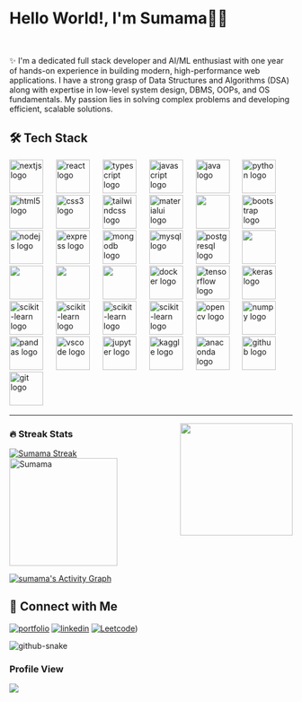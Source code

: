 
# Hello World!, I'm Sumama👋🏼

<br/>

<p>
✨  I'm a dedicated full stack developer and AI/ML enthusiast with one year of hands-on experience in building modern, high-performance web applications. I have a strong grasp of Data Structures and Algorithms (DSA) along with expertise in low-level system design, DBMS, OOPs, and OS fundamentals. My passion lies in solving complex problems and developing efficient, scalable solutions.
</p>


## 🛠️ Tech Stack 

<div align="left">
  <img src="https://cdn.jsdelivr.net/gh/devicons/devicon/icons/nextjs/nextjs-original.svg" height="60" alt="nextjs logo"  />
  <img width="15"  />
  <img src="https://cdn.jsdelivr.net/gh/devicons/devicon/icons/react/react-original.svg" height="60" alt="react logo"  />
  <img width="15"  />
  <img src="https://cdn.jsdelivr.net/gh/devicons/devicon/icons/typescript/typescript-original.svg" height="60" alt="typescript logo"  />
  <img width="15"  />
  <img src="https://cdn.jsdelivr.net/gh/devicons/devicon/icons/javascript/javascript-original.svg" height="60" alt="javascript logo"  />
  <img width="15"  />
  <img src="https://cdn.jsdelivr.net/gh/devicons/devicon/icons/java/java-original.svg" height="60" alt="java logo"  />
  <img width="15"  />
  <img src="https://cdn.jsdelivr.net/gh/devicons/devicon/icons/python/python-original.svg" height="60" alt="python logo"  />
  <img width="15"  />
  <img src="https://cdn.jsdelivr.net/gh/devicons/devicon/icons/html5/html5-original.svg" height="60" alt="html5 logo"  />
  <img width="15"  />
  <img src="https://cdn.jsdelivr.net/gh/devicons/devicon/icons/css3/css3-original.svg" height="60" alt="css3 logo"  />
  <img width="15"  />
  <img src="https://cdn.simpleicons.org/tailwindcss/06B6D4" height="60" alt="tailwindcss logo"  />
  <img width="15"  />
  <img src="https://cdn.jsdelivr.net/gh/devicons/devicon/icons/materialui/materialui-original.svg" height="60" alt="materialui logo"  />
  <img width="15"  />
  <img src="https://cdn.worldvectorlogo.com/logos/framer-motion.svg" height="60"> 
  <img width="15"  />
  <img src="https://cdn.jsdelivr.net/gh/devicons/devicon/icons/bootstrap/bootstrap-original.svg" height="60" alt="bootstrap logo"  />
  <img width="15"  />
  <img src="https://cdn.jsdelivr.net/gh/devicons/devicon/icons/nodejs/nodejs-original.svg" height="60" alt="nodejs logo"  />
  <img width="15"  />
  <img src="https://img.shields.io/badge/Express-000000?logo=express&logoColor=white&style=for-the-badge" height="60" alt="express logo"  />
  <img width="15"  />
  <img src="https://cdn.jsdelivr.net/gh/devicons/devicon/icons/mongodb/mongodb-original.svg" height="60" alt="mongodb logo"  />
  <img width="15"  />
  <img src="https://cdn.jsdelivr.net/gh/devicons/devicon/icons/mysql/mysql-original.svg" height="60" alt="mysql logo"  />
  <img width="15"  />
  <img src="https://cdn.jsdelivr.net/gh/devicons/devicon/icons/postgresql/postgresql-original.svg" height="60" alt="postgresql logo"  />
  <img width="15"  />

  <img src="https://cdn.worldvectorlogo.com/logos/prisma-3.svg" height="60"> 
    <img width="15"  />
  <img src="https://next-auth.js.org/img/logo/logo-sm.png" height="60"> 
    <img width="15"  />
  <img src="https://img.icons8.com/?size=100&id=rHpveptSuwDz&format=png&color=000000" height="60"> 
    <img width="15"  />
  <img src="https://user-images.githubusercontent.com/958486/218346783-72be5ae3-b953-4dd7-b239-788a882fdad6.svg" height="60"> 
    <img width="15"  />
  <img src="https://cdn.jsdelivr.net/gh/devicons/devicon/icons/docker/docker-original.svg" height="60" alt="docker logo"  />
  <img width="15"  />
  <img src="https://cdn.jsdelivr.net/gh/devicons/devicon/icons/tensorflow/tensorflow-original.svg" height="60" alt="tensorflow logo"  />
  <img width="15"  />
  <img src="https://upload.wikimedia.org/wikipedia/commons/thumb/a/ae/Keras_logo.svg/768px-Keras_logo.svg.png" height="60" alt="keras logo"  />
  <img width="15"  />
  <img src="https://registry.npmmirror.com/@lobehub/icons-static-png/latest/files/dark/langchain-color.png" height="60" alt="scikit-learn logo"  />
  <img width="15"  />
  <img src="https://huggingface.co/front/assets/huggingface_logo-noborder.svg" height="60" alt="scikit-learn logo"  />
  <img width="15"  />
  <img src="https://scikit-learn.org/stable/_static/scikit-learn-logo-small.png" height="60" alt="scikit-learn logo"  />
  <img width="15"  />
  <img src="https://www.mlflow.org/docs/1.22.0/_static/MLflow-logo-final-black.png" height="60" alt="scikit-learn logo"  />
  <img width="15"  />
  <img src="https://cdn.jsdelivr.net/gh/devicons/devicon/icons/opencv/opencv-original.svg" height="60" alt="opencv logo"  />
  <img width="15"  />
  <img src="https://cdn.jsdelivr.net/gh/devicons/devicon/icons/numpy/numpy-original.svg" height="60" alt="numpy logo"  />
  <img width="15"  />
  <img src="https://cdn.jsdelivr.net/gh/devicons/devicon/icons/pandas/pandas-original.svg" height="60" alt="pandas logo"  />
  <img width="15"  />
  <img src="https://cdn.jsdelivr.net/gh/devicons/devicon/icons/vscode/vscode-original.svg" height="60" alt="vscode logo"  />
  <img width="15"  />
  <img src="https://cdn.jsdelivr.net/gh/devicons/devicon/icons/jupyter/jupyter-original.svg" height="60" alt="jupyter logo"  />
  <img width="15"  />
  <img src="https://cdn.jsdelivr.net/gh/devicons/devicon/icons/kaggle/kaggle-original.svg" height="60" alt="kaggle logo"  />
  <img width="15"  />
  <img src="https://cdn.jsdelivr.net/gh/devicons/devicon/icons/anaconda/anaconda-original.svg" height="60" alt="anaconda logo"  />
  <img width="15"  />
  <img src="https://skillicons.dev/icons?i=github" height="60" alt="github logo"  />
  <img width="15"  />
  <img src="https://cdn.jsdelivr.net/gh/devicons/devicon/icons/git/git-original.svg" height="60" alt="git logo"  />
  <img width="15"  />
</div>

----
<img align='right' src='https://user-images.githubusercontent.com/5713670/87202985-820dcb80-c2b6-11ea-9f56-7ec461c497c3.gif' width='200'>

  <h3>🔥 Streak Stats</h3>
    <a href="https://github.com/anuraghazra/github-readme-streak-stats"><img title="🔥 Get streak stats for your profile at git.io/streak-stats" alt="Sumama Streak" src="https://github-readme-streak-stats-eight.vercel.app/?user=sumamakhan761&theme=github-dark-dimmed&hide_border=true&short_numbers=true"/></a>
<a href="https://github.com/anuraghazra/github-readme-stats"><img alt=Sumama Top Languages" src="https://github-readme-stats.vercel.app/api/top-langs/?username=sumamakhan761&langs_count=8&layout=compact&theme=react&hide_border=true&bg_color=24292F&title_color=539BF5&icon_color=F8D866&hide=Jupyter%20Notebook,Roff" height="192px"/></a>
<br/>

 <a href="https://github.com/ashutosh00710/github-readme-activity-graph"><img alt="sumama's Activity Graph" src="https://github-readme-activity-graph.vercel.app/graph/?username=sumamakhan761&bg_color=24292F&color=539BF5&line=F85D7F&point=FFFFFF&hide_border=true" /></a>
  

## 🔗 Connect with Me
[![portfolio](https://img.shields.io/badge/my_portfolio-000?style=for-the-badge&logo=ko-fi&logoColor=white)](https://portfoliosumama.vercel.app/)
[![linkedin](https://img.shields.io/badge/linkedin-0A66C2?style=for-the-badge&logo=linkedin&logoColor=white)](https://www.linkedin.com/in/sumama-khan)
[![Leetcode](https://img.shields.io/badge/Leetocode-1DA1F2?style=for-the-badge&logo=Leetcode&logoColor=yellow)](https://leetcode.com/u/sumamakhan))

<picture>
  <source media="(prefers-color-scheme: dark)" srcset="https://raw.githubusercontent.com/tobiasmeyhoefer/tobiasmeyhoefer/output/github-snake-dark.svg" />
  <source media="(prefers-color-scheme: light)" srcset="https://raw.githubusercontent.com/tobiasmeyhoefer/tobiasmeyhoefer/output/github-snake.svg" />
  <img alt="github-snake" src="https://raw.githubusercontent.com/tobiasmeyhoefer/tobiasmeyhoefer/output/github-snake.svg" />
</picture>

<div>
  <h3>Profile View</h3>
  <p align="left">
  <img src="https://profile-counter.glitch.me/sumama/count.svg?"  />
</p>
</div>

